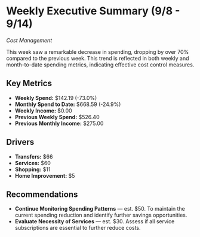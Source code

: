 # Weekly Executive Summary (9/8 - 9/14)
*Cost Management*

This week saw a remarkable decrease in spending, dropping by over 70% compared to the previous week. This trend is reflected in both weekly and month-to-date spending metrics, indicating effective cost control measures.

## Key Metrics
- **Weekly Spend:** $142.19 (-73.0%)
- **Monthly Spend to Date:** $668.59 (-24.9%)
- **Weekly Income:** $0.00
- **Previous Weekly Spend:** $526.40
- **Previous Monthly Income:** $275.00

## Drivers
- **Transfers:** $66
- **Services:** $60
- **Shopping:** $11
- **Home Improvement:** $5

## Recommendations
- **Continue Monitoring Spending Patterns** — est. $50. To maintain the current spending reduction and identify further savings opportunities.
- **Evaluate Necessity of Services** — est. $30. Assess if all service subscriptions are essential to further reduce costs.
